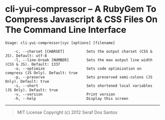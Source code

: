 # cli-yui-compressor – A RubyGem To Compress Javascript & CSS Files On The Command Line Interface

```
Usage: cli-yui-compressor|cyc [options] [filename]

    -c, --charset [CHARSET]          Sets the output charset (CSS & JS). Default: utf-8
    -l, --line-break [NUMBER]        Sets the max output line width (CSS & JS). Default: 1337
    -o, --optimize                   Sets code optimization on compress (JS Only). Default: true
    -p, --preserve                   Sets preserved semi-colons (JS Only). Default: true
    -s, --short                      Sets shortened local variables (JS Only). Default: true
    -v, --version                    Print version
    -h, --help                       Display this screen
```

---

> MIT License
> Copyright (c) 2012 Seraf Dos Santos
